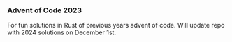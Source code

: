 ### Advent of Code 2023
For fun solutions in Rust of previous years advent of code. Will update repo with 2024 solutions on December 1st.
